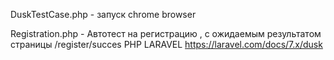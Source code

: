 DuskTestCase.php - запуск chrome browser

Registration.php  - Автотест на регистрацию , с ожидаемым результатом страницы /register/succes
PHP LARAVEL https://laravel.com/docs/7.x/dusk
